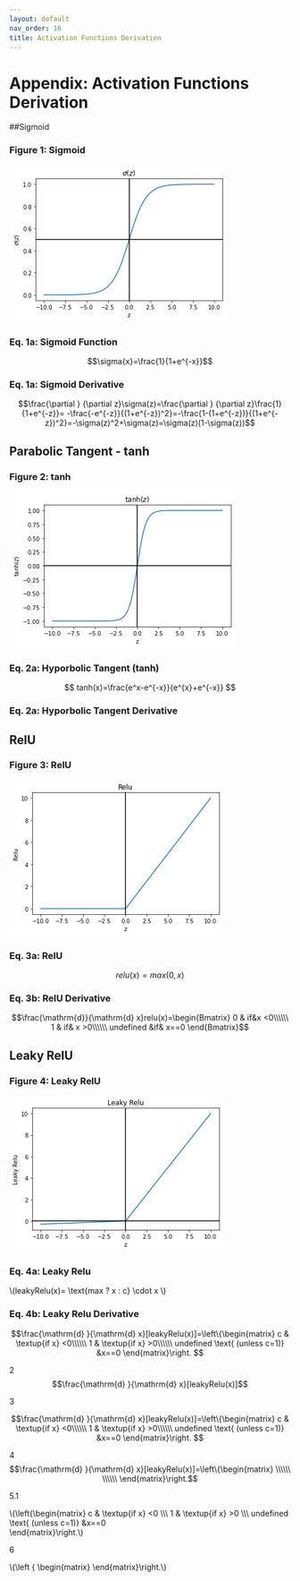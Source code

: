 ```yaml
---
layout: default
nav_order: 16
title: Activation Functions Derivation
---
```

# Appendix: Activation Functions Derivation

##Sigmoid


### Figure 1: Sigmoid

![Supervise Learning Outlines](../assets/images/neural-networks/sigmoid.png)


### Eq. 1a: Sigmoid Function 

$$\sigma{x}=\frac{1}{1+e^{-x}}$$

### Eq. 1a: Sigmoid Derivative 

$$\frac{\partial }  {\partial z}\sigma(z)=\frac{\partial }  {\partial z}\frac{1}{1+e^{-z}}=
-\frac{-e^{-z}}{(1+e^{-z})^2}=-\frac{1-(1+e^{-z})}{(1+e^{-z})^2}=-\sigma(z)^2+\sigma(z)=\sigma(z)(1-\sigma(z))$$


## Parabolic Tangent - tanh

### Figure 2: tanh

![Supervise Learning Outlines](../assets/images/neural-networks/tanh.png)


### Eq. 2a: Hyporbolic Tangent (tanh)

$$
tanh(x)=\frac{e^x-e^{-x}}{e^{x}+e^{-x}}
$$

### Eq. 2a: Hyporbolic Tangent Derivative

## RelU

### Figure 3: RelU

![Supervise Learning Outlines](../assets/images/neural-networks/relu.png)


### Eq. 3a: RelU

$$relu(x)=max(0,x)
$$
### Eq. 3b: RelU Derivative
$$\frac{\mathrm{d}}{\mathrm{d} x}relu(x)=\begin{Bmatrix}
0 & if&x <0\\\\\\ 
1 & if& x >0\\\\\\
undefined &if& x==0 
\end{Bmatrix}$$



## Leaky RelU

### Figure 4: Leaky RelU
![Supervise Learning Outlines](../assets/images/neural-networks/leaky_relu.png)


### Eq. 4a: Leaky Relu

\\(leakyRelu(x)= \text{max ? x : c} \cdot x
\\)
### Eq. 4b: Leaky Relu Derivative
$$\frac{\mathrm{d} }{\mathrm{d} x}[leakyRelu(x)]=\left\{\begin{matrix}
c & \textup{if x} <0\\\\\\ 
1 & \textup{if x} >0\\\\\\
undefined \text{ (unless c=1)} &x==0  
\end{matrix}\right.
$$

2
$$\frac{\mathrm{d} }{\mathrm{d} x}[leakyRelu(x)]$$

3

$$\frac{\mathrm{d} }{\mathrm{d} x}[leakyRelu(x)]=\left\{\begin{matrix}
c & \textup{if x} <0\\\\\\ 
1 & \textup{if x} >0\\\\\\
undefined \text{ (unless c=1)} &x==0  
\end{matrix}\right.
$$

4
$$\frac{\mathrm{d} }{\mathrm{d} x}[leakyRelu(x)]=\left\{\begin{matrix} 
\\\\\\
\\\\\\
\end{matrix}\right.$$


5.1

\\(\left\{\begin{matrix}
c & \textup{if x} <0 \\\\\\ 
1 & \textup{if x} >0 \\\\\\
undefined \text{ (unless c=1)} &x==0  
\end{matrix}\right.\\)

6

\\(\left \{ \begin{matrix} \end{matrix}\right.\\)






